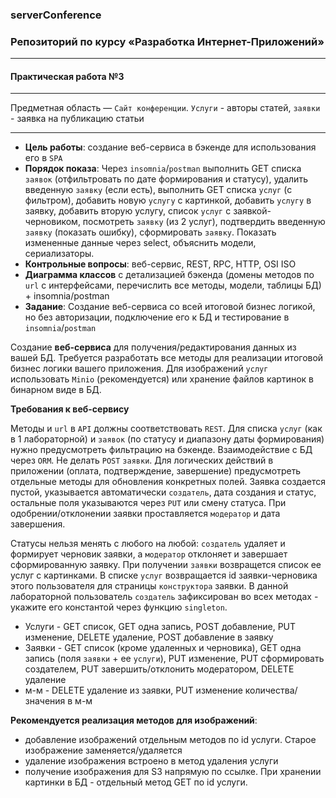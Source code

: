 ### serverConference

### Репозиторий по курсу «Разработка Интернет-Приложений»

---

#### Практическая работа №3

---

Предметная область — `Сайт конференции`. `Услуги` - авторы статей, `заявки` - заявка на публикацию статьи

---

- **Цель работы**: создание веб-сервиса в бэкенде для использования его в `SPA`
- **Порядок показа**: Через `insomnia`/`postman` выполнить GET списка `заявок` (отфильтровать по дате формирования и статусу), удалить введенную `заявку` (если есть), выполнить GET списка `услуг` (с фильтром), добавить новую `услугу` с картинкой, добавить `услугу` в заявку, добавить вторую услугу, список `услуг` с заявкой-черновиком, посмотреть `заявку` (из 2 услуг), подтвердить введенную `заявку` (показать ошибку), сформировать `заявку`. Показать измененные данные через select, объяснить модели, сериализаторы.
- **Контрольные вопросы**: веб-сервис, REST, RPC, HTTP, OSI ISO
- **Диаграмма классов** с детализацией бэкенда (домены методов по `url` с интерфейсами, перечислить все методы, модели, таблицы БД) + insomnia/postman
- **Задание**: Создание веб-сервиса со всей итоговой бизнес логикой, но без авторизации, подключение его к БД и тестирование в `insomnia`/`postman`

Создание **веб-сервиса** для получения/редактирования данных из вашей БД. Требуется разработать все методы для реализации итоговой бизнес логики вашего приложения. Для изображений `услуг` использовать `Minio` (рекомендуется) или хранение файлов картинок в бинарном виде в БД.

**Требования к веб-сервису**

Методы и `url` в `API` должны соответствовать `REST`. Для списка `услуг` (как в 1 лабораторной) и `заявок` (по статусу и диапазону даты формирования) нужно предусмотреть фильтрацию на бэкенде. Взаимодействие с БД через `ORM`. Не делать `POST` `заявки`. Для логических действий в приложении (оплата, подтверждение, завершение) предусмотреть отдельные методы для обновления конкретных полей. Заявка создается пустой, указывается автоматически `создатель`, дата создания и статус, остальные поля указываются через `PUT` или смену статуса. При одобрении/отклонении заявки проставляется `модератор` и дата завершения. 

Статусы нельзя менять с любого на любой: `создатель` удаляет и формирует черновик заявки, а `модератор` отклоняет и завершает сформированную заявку. При получении `заявки` возвращется список ее услуг с картинками. В списке `услуг` возвращается id заявки-черновика этого пользователя для страницы `конструктора` заявки. В данной лабораторной пользователь `создатель` зафиксирован во всех методах - укажите его константой через функцию `singleton`.

- Услуги - GET список, GET одна запись, POST добавление, PUT изменение, DELETE удаление, POST добавление в заявку
- Заявки - GET список (кроме удаленных и черновика), GET одна запись (поля `заявки` + ее `услуги`), PUT изменение, PUT сформировать создателем, PUT завершить/отклонить модератором, DELETE удаление
- м-м - DELETE удаление из заявки, PUT изменение количества/значения в м-м 

**Рекомендуется реализация методов для изображений**:
- добавление изображений отдельным методов по id услуги. Старое изображение заменяется/удаляется
- удаление изображения встроено в метод удаления услуги
- получение изображения для S3 напрямую по ссылке. При хранении картинки в БД - отдельный метод GET по id услуги.
